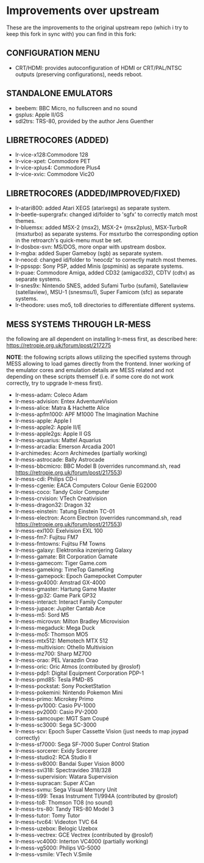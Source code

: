 # Improvements over upstream

These are the improvements to the original upstream repo (which i try to keep this fork in sync with) you can find in this fork:

## CONFIGURATION MENU

* CRT/HDMI: provides autoconfiguration of HDMI or CRT/PAL/NTSC outputs (preserving configurations), needs reboot.
  
## STANDALONE EMULATORS

* beebem: BBC Micro, no fullscreen and no sound
* gsplus: Apple II/GS
* sdl2trs: TRS-80, provided by the author Jens Guenther

## LIBRETROCORES (ADDED)

* lr-vice-x128:Commodore 128
* lr-vice-xpet: Commodore PET
* lr-vice-xplus4: Commodore Plus4
* lr-vice-xvic: Commodore Vic20

## LIBRETROCORES (ADDED/IMPROVED/FIXED)

* lr-atari800: added Atari XEGS (atarixegs) as separate system.
* lr-beetle-supergrafx: changed id/folder to 'sgfx' to correctly match most themes.
* lr-bluemsx: added MSX-2 (msx2), MSX-2+ (msx2plus), MSX-TurboR (msxturbo) as separate systems. For msxturbo the corresponding option in the retroarch's quick-menu must be set.
* lr-dosbox-svn: MS/DOS, more onpar with upstream dosbox.
* lr-mgba: added Super Gameboy (sgb) as separate system.
* lr-neocd: changed id/folder to 'neocdz' to correctly match most themes.
* lr-ppsspp: Sony PSP, added Minis (pspminis) as separate systems.
* lr-puae: Commodore Amiga, added CD32 (amigacd32), CDTV (cdtv) as separate systems.
* lr-snes9x: Nintendo SNES, added Sufami Turbo (sufami), Satellaview (satellaview), MSU-1 (snesmsu1), Super Famicom (sfc) as separate systems.
* lr-theodore: uses mo5, to8 directories to differentiate different systems.

## MESS SYSTEMS THROUGH LR-MESS

the following are all dependent on installing lr-mess first, as described here: https://retropie.org.uk/forum/post/217275

__NOTE__: the following scripts allows utilizing the specified systems through MESS allowing to load games directly from the frontend. Inner working of the emulator cores and emulation details are MESS related and not depending on these scripts themself (i.e. if some core do not work correctly, try to upgrade lr-mess first).

* lr-mess-adam: Coleco Adam
* lr-mess-advision: Entex AdventureVision
* lr-mess-alice: Matra & Hachette Alice
* lr-mess-apfm1000: APF M1000 The Imagination Machine
* lr-mess-apple: Apple I
* lr-mess-apple2: Apple II/E
* lr-mess-apple2gs: Apple II GS
* lr-mess-aquarius: Mattel Aquarius
* lr-mess-arcadia: Emerson Arcadia 2001
* lr-archimedes: Acorn Archimedes (partially working)
* lr-mess-astrocade: Bally Astrocade
* lr-mess-bbcmicro: BBC Model B (overrides runcommand.sh, read https://retropie.org.uk/forum/post/217553)
* lr-mess-cdi: Philips CD-i
* lr-mess-cgenie: EACA Computers Colour Genie EG2000
* lr-mess-coco: Tandy Color Computer
* lr-mess-crvision: VTech Creativision
* lr-mess-dragon32: Dragon 32
* lr-mess-einstein: Tatung Einstein TC-01
* lr-mess-electron: Acorn Electron (overrides runcommand.sh, read https://retropie.org.uk/forum/post/217553)
* lr-mess-exl100: Exelvision EXL 100
* lr-mess-fm7: Fujitsu FM7
* lr-mess-fmtowns: Fujitsu FM Towns
* lr-mess-galaxy: Elektronika inzenjering Galaxy
* lr-mess-gamate: Bit Corporation Gamate
* lr-mess-gamecom: Tiger Game.com
* lr-mess-gameking: TimeTop GameKing
* lr-mess-gamepock: Epoch Gamepocket Computer
* lr-mess-gx4000: Amstrad GX-4000
* lr-mess-gmaster: Hartung Game Master
* lr-mess-gp32: Game Park GP32
* lr-mess-interact: Interact Family Computer
* lr-mess-jupace: Jupiter Cantab Ace
* lr-mess-m5: Sord M5
* lr-mess-microvsn: Milton Bradley Microvision
* lr-mess-megaduck: Mega Duck
* lr-mess-mo5: Thomson MO5
* lr-mess-mtx512: Memotech MTX 512
* lr-mess-multivision: Othello Multivision
* lr-mess-mz700: Sharp MZ700
* lr-mess-orao: PEL Varazdin Orao
* lr-mess-oric: Oric Atmos (contributed by @roslof)
* lr-mess-pdp1: Digital Equipment Corporation PDP-1
* lr-mess-pmd85: Tesla PMD-85
* lr-mess-pockstat: Sony PocketStation
* lr-mess-pokemini: Nintendo Pokemon Mini
* lr-mess-primo: Microkey Primo
* lr-mess-pv1000: Casio PV-1000
* lr-mess-pv2000: Casio PV-2000
* lr-mess-samcoupe: MGT Sam Coupé
* lr-mess-sc3000: Sega SC-3000
* lr-mess-scv: Epoch Super Cassette Vision (just needs to map joypad correctly)
* lr-mess-sf7000: Sega SF-7000 Super Control Station
* lr-mess-sorcerer: Exidy Sorcerer
* lr-mess-studio2: RCA Studio II
* lr-mess-sv8000: Bandai Super Vision 8000
* lr-mess-svi318: Spectravideo 318/328
* lr-mess-supervision: Watara Supervision
* lr-mess-supracan: Super A'Can
* lr-mess-svmu: Sega Visual Memory Unit
* lr-mess-ti99: Texas Instrument TI/994A (contributed by @roslof)
* lr-mess-to8: Thomson TO8 (no sound)
* lr-mess-trs-80: Tandy TRS-80 Model 3
* lr-mess-tutor: Tomy Tutor
* lr-mess-tvc64: Videoton TVC 64
* lr-mess-uzebox: Belogic Uzebox
* lr-mess-vectrex: GCE Vectrex (contributed by @roslof)
* lr-mess-vc4000: Interton VC4000 (partially working)
* lr-mess-vg5000: Philips VG-5000
* lr-mess-vsmile: VTech V.Smile
